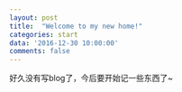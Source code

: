 ```yaml
---
layout: post
title:  "Welcome to my new home!"
categories: start
data: '2016-12-30 10:00:00'
comments: false
---
```


好久没有写blog了，今后要开始记一些东西了~

